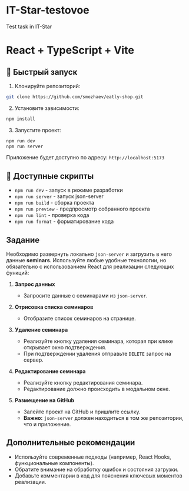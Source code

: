 # IT-Star-testovoe

Test task in IT-Star

# React + TypeScript + Vite

## 🚦 Быстрый запуск

1. Клонируйте репозиторий:

```bash
git clone https://github.com/smozhaev/eatly-shop.git
```

2. Установите зависимости:

```bash
npm install
```

3. Запустите проект:

```bash
npm run dev
npm run server
```

Приложение будет доступно по адресу: `http://localhost:5173`

## 📝 Доступные скрипты

- `npm run dev` - запуск в режиме разработки
- `npm run server` - запуск json-server
- `npm run build` - сборка проекта
- `npm run preview` - предпросмотр собранного проекта
- `npm run lint` - проверка кода
- `npm run format` - форматирование кода

## Задание

Необходимо развернуть локально `json-server` и загрузить в него данные **seminars**. Используйте любые удобные технологии, но обязательно с использованием React для реализации следующих функций:

1. **Запрос данных**

    - Запросите данные с семинарами из `json-server`.

2. **Отрисовка списка семинаров**

    - Отобразите список семинаров на странице.

3. **Удаление семинара**

    - Реализуйте кнопку удаления семинара, которая при клике открывает окно подтверждения.
    - При подтверждении удаления отправьте `DELETE` запрос на сервер.

4. **Редактирование семинара**

    - Реализуйте кнопку редактирования семинара.
    - Редактирование должно происходить в модальном окне.

5. **Размещение на GitHub**
    - Залейте проект на GitHub и пришлите ссылку.
    - **Важно:** `json-server` должен находиться в том же репозитории, что и приложение.

## Дополнительные рекомендации

- Используйте современные подходы (например, React Hooks, функциональные компоненты).
- Обратите внимание на обработку ошибок и состояния загрузки.
- Добавьте комментарии в код для пояснения ключевых моментов реализации.
